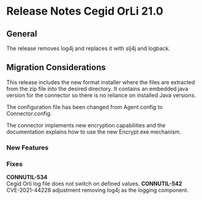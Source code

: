 # Release Notes Cegid OrLi 21.0

## General

The release removes log4j and replaces it with slj4j and logback.

## Migration Considerations

This release includes the new format installer where the files are extracted from the zip file into the desired directory. 
It contains an embedded java version for the connector so there is no reliance on installed Java versions.

The configuration file has been changed from Agent.config to Connector.config.

The connector implements new encryption capabilities and the documentation explains how to use the new Encrypt.exe mechanism.

### New Features

### Fixes

**CONNUTIL-534**    
                    Cegid Orli log file does not switch on defined values.
**CONNUTIL-542**    
                    CVE-2021-44228 adjustment removing log4j as the logging component.
			